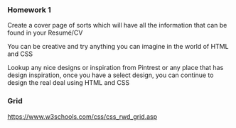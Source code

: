 ### Homework 1

Create a cover page of sorts which will have all the information that can be found in your Resumé/CV

You can be creative and try anything you can imagine in the world of HTML and CSS

Lookup any nice designs or inspiration from Pintrest or any place that has design inspiration, once you have a select design,  you can continue to design the real  deal using HTML and CSS

### Grid
https://www.w3schools.com/css/css_rwd_grid.asp